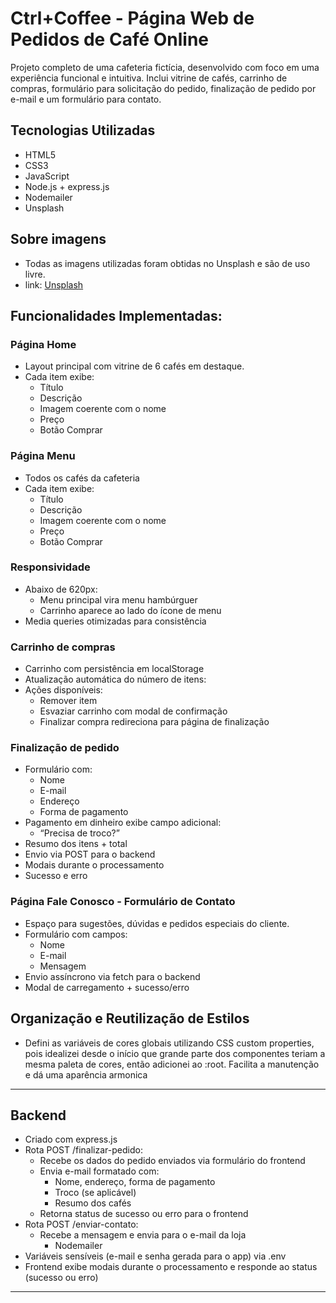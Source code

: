 # Ctrl+Coffee - Página Web de Pedidos de Café Online

Projeto completo de uma cafeteria fictícia, desenvolvido com foco em uma experiência funcional e intuitiva. Inclui vitrine de cafés, carrinho de compras, formulário para solicitação do pedido, finalização de pedido por e-mail e um formulário para contato.


## Tecnologias Utilizadas

- HTML5 
- CSS3
- JavaScript 
- Node.js + express.js
- Nodemailer    
- Unsplash 

## Sobre imagens

- Todas as imagens utilizadas foram obtidas no Unsplash e são de uso livre.
- link: [Unsplash](https://unsplash.com/pt-br)

## Funcionalidades Implementadas:

### Página Home 

- Layout principal com vitrine de 6 cafés em destaque.
- Cada item exibe:
  - Título
  - Descrição
  - Imagem coerente com o nome
  - Preço
  - Botão Comprar


### Página Menu

- Todos os cafés da cafeteria
- Cada item exibe:
  - Título
  - Descrição
  - Imagem coerente com o nome
  - Preço
  - Botão Comprar


### Responsividade

- Abaixo de 620px:
  - Menu principal vira menu hambúrguer
  - Carrinho aparece ao lado do ícone de menu
- Media queries otimizadas para consistência


### Carrinho de compras

- Carrinho com persistência em localStorage
- Atualização automática do número de itens:
- Ações disponíveis:
  - Remover item
  - Esvaziar carrinho com modal de confirmação
  - Finalizar compra redireciona para página de finalização


### Finalização de pedido 

- Formulário com:
  - Nome
  - E-mail
  - Endereço
  - Forma de pagamento
- Pagamento em dinheiro exibe campo adicional:
  - “Precisa de troco?”
- Resumo dos itens + total
- Envio via POST para o backend
- Modais durante o processamento
- Sucesso e erro


### Página Fale Conosco - Formulário de Contato 

- Espaço para sugestões, dúvidas e pedidos especiais do cliente.
- Formulário com campos:
  - Nome
  - E-mail
  - Mensagem
- Envio assíncrono via fetch para o backend
- Modal de carregamento + sucesso/erro


## Organização e Reutilização de Estilos

- Defini as variáveis de cores globais utilizando CSS custom properties, pois idealizei desde o início que grande parte dos componentes teriam a mesma paleta de cores, então adicionei ao :root. Facilita a manutenção e dá uma aparência armonica

---

## Backend 
 
- Criado com express.js
- Rota POST /finalizar-pedido:
  - Recebe os dados do pedido enviados via formulário do frontend
  - Envia e-mail formatado com:
    - Nome, endereço, forma de pagamento
    - Troco (se aplicável)
    - Resumo dos cafés
  - Retorna status de sucesso ou erro para o frontend
- Rota POST /enviar-contato:
  - Recebe a mensagem e envia para o e-mail da loja
    - Nodemailer
- Variáveis sensíveis (e-mail e senha gerada para o app) via .env
- Frontend exibe modais durante o processamento e responde ao status (sucesso ou erro)

---




